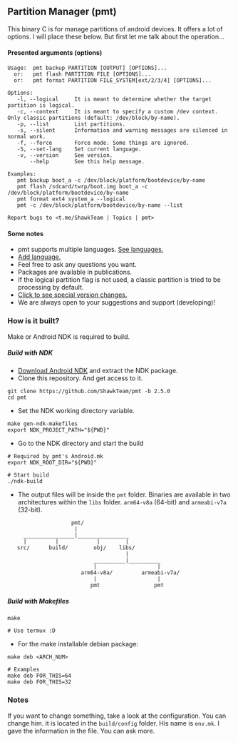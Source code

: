 ## Partition Manager (pmt)

This binary C is for manage partitions of android devices.
It offers a lot of options. I will place these below. But first let me talk about the operation...

#### Presented arguments (options)

```
Usage:  pmt backup PARTITION [OUTPUT] [OPTIONS]...
  or:   pmt flash PARTITION FILE [OPTIONS]...
  or:   pmt format PARTITION FILE_SYSTEM[ext/2/3/4] [OPTIONS]...

Options:
   -l, --logical     It is meant to determine whether the target partition is logical.
   -c, --context     It is meant to specify a custom /dev context. Only classic partitions (default: /dev/block/by-name).
   -p, --list        List partitions.
   -s, --silent      Information and warning messages are silenced in normal work.
   -f, --force       Force mode. Some things are ignored.
   -S, --set-lang    Set current language.
   -v, --version     See version.
       --help        See this help message.

Examples:
   pmt backup boot_a -c /dev/block/platform/bootdevice/by-name
   pmt flash /sdcard/twrp/boot.img boot_a -c /dev/block/platform/bootdevice/by-name
   pmt format ext4 system_a --logical
   pmt -c /dev/block/platform/bootdevice/by-name --list

Report bugs to <t.me/ShawkTeam | Topics | pmt>
```

#### Some notes

- pmt supports multiple languages. [See languages.](https://github.com/ShawkTeam/pmt/blob/2.5.0/LANGUAGES.md)
- [Add language.](https://github.com/ShawkTeam/pmt/blob/2.5.0/ADD-LANGUAGES.md)
- Feel free to ask any questions you want.
- Packages are available in publications.
- If the logical partition flag is not used, a classic partition is tried to be processing by default.
- [Click to see special version changes.](https://github.com/ShawkTeam/pmt/blob/2.5.0/CHANGELOG.md)
- We are always open to your suggestions and support (developing)!

### How is it built?
Make or Android NDK is required to build.

##### Build with NDK
 - [Download Android NDK](https://developer.android.com/ndk/downloads) and extract the NDK package.
 - Clone this repository. And get access to it.
```
git clone https://github.com/ShawkTeam/pmt -b 2.5.0
cd pmt
```
 - Set the NDK working directory variable.
```
make gen-ndk-makefiles
export NDK_PROJECT_PATH="${PWD}"
```
 - Go to the NDK directory and start the build
```
# Required by pmt's Android.mk
export NDK_ROOT_DIR="${PWD}"

# Start build
./ndk-build
```
 - The output files will be inside the `pmt` folder. Binaries are available in two architectures within the `libs` folder. `arm64-v8a` (64-bit) and `armeabi-v7a` (32-bit).
```
                    pmt/
                     |
     ________________|________________
     |         |            |        |
   src/      build/        obj/    libs/
                                     |
                           __________|__________
                           |                   |
                       arm64-v8a/         armeabi-v7a/
                           |                   |
                          pmt                 pmt
```

##### Build with Makefiles

```
make

# Use termux :D
```
 - For the make installable debian package:

```
make deb <ARCH_NUM>

# Examples
make deb FOR_THIS=64
make deb FOR_THIS=32
```

### Notes
If you want to change something, take a look at the configuration. You can change him.
it is located in the `build/config` folder. His name is `env.mk`. I gave the information in the file. You can ask more.
